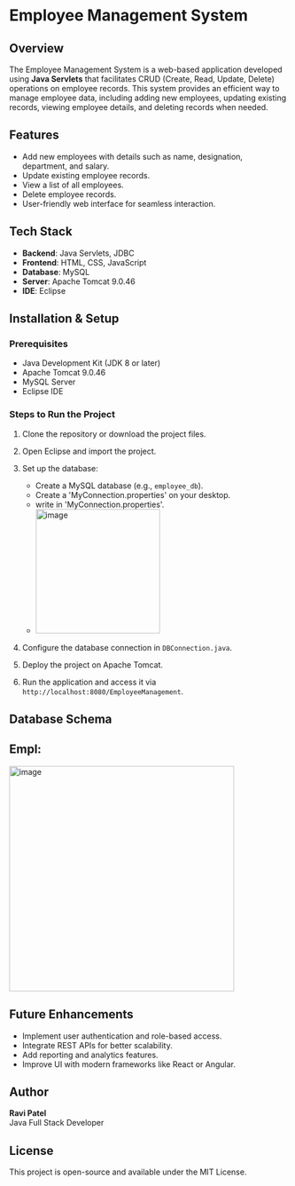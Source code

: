 # Employee Management System

## Overview
The Employee Management System is a web-based application developed using **Java Servlets** that facilitates CRUD (Create, Read, Update, Delete) operations on employee records. This system provides an efficient way to manage employee data, including adding new employees, updating existing records, viewing employee details, and deleting records when needed.

## Features
- Add new employees with details such as name, designation, department, and salary.
- Update existing employee records.
- View a list of all employees.
- Delete employee records.
- User-friendly web interface for seamless interaction.

## Tech Stack
- **Backend**: Java Servlets, JDBC
- **Frontend**: HTML, CSS, JavaScript
- **Database**: MySQL
- **Server**: Apache Tomcat 9.0.46
- **IDE**: Eclipse

## Installation & Setup
### Prerequisites
- Java Development Kit (JDK 8 or later)
- Apache Tomcat 9.0.46
- MySQL Server
- Eclipse IDE

### Steps to Run the Project
1. Clone the repository or download the project files.
2. Open Eclipse and import the project.
3. Set up the database:
   - Create a MySQL database (e.g., `employee_db`).
   - Create a 'MyConnection.properties' on your desktop.
   - write in 'MyConnection.properties'.
   - 
      <img width="224" alt="image" src="https://github.com/user-attachments/assets/3252c777-9ef6-45a2-8b65-06483a2a072d" />

4. Configure the database connection in `DBConnection.java`.
5. Deploy the project on Apache Tomcat.
6. Run the application and access it via `http://localhost:8080/EmployeeManagement`.

## Database Schema
**Empl:**
-
<img width="406" alt="image" src="https://github.com/user-attachments/assets/7b2be5f6-46a3-450d-b015-f0523e7c9fd3" />


## Future Enhancements
- Implement user authentication and role-based access.
- Integrate REST APIs for better scalability.
- Add reporting and analytics features.
- Improve UI with modern frameworks like React or Angular.

## Author
**Ravi Patel**  
Java Full Stack Developer  

## License
This project is open-source and available under the MIT License.

